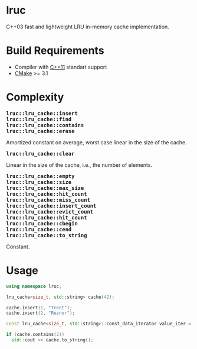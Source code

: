 # lruc
C++03 fast and lightweight LRU in-memory cache implementation.

# Build Requirements
* Compiler with [C++11](https://en.wikipedia.org/wiki/C%2B%2B11) standart support
* [CMake](https://cmake.org/) >= 3.1

# Complexity
<pre>
<b>lruc::lru_cache::insert</b>
<b>lruc::lru_cache::find</b>
<b>lruc::lru_cache::contains</b>
<b>lruc::lru_cache::erase</b>
</pre>
Amortized constant on average, worst case linear in the size of the cache.

<pre>
<b>lruc::lru_cache::clear</b>
</pre>
Linear in the size of the cache, i.e., the number of elements.

<pre>
<b>lruc::lru_cache::empty</b>
<b>lruc::lru_cache::size</b>
<b>lruc::lru_cache::max_size</b>
<b>lruc::lru_cache::hit_count</b>
<b>lruc::lru_cache::miss_count</b>
<b>lruc::lru_cache::insert_count</b>
<b>lruc::lru_cache::evict_count</b>
<b>lruc::lru_cache::hit_count</b>
<b>lruc::lru_cache::cbegin</b>
<b>lruc::lru_cache::cend</b>
<b>lruc::lru_cache::to_string</b>
</pre>
Constant.

# Usage
```cpp
using namespace lruc;

lru_cache<size_t, std::string> cache(42);

cache.insert(1, "Trent");
cache.insert(2, "Reznor");

const lru_cache<size_t, std::string>::const_data_iterator value_iter = cache.find(1);

if (cache.contains(2))
  std::cout << cache.to_string();
```
